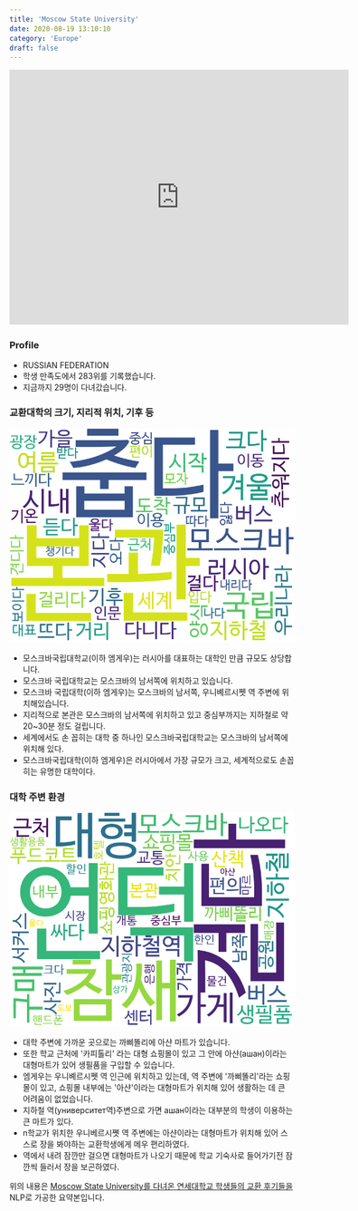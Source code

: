 ```yaml
---
title: 'Moscow State University'
date: 2020-08-19 13:10:10
category: 'Europe'
draft: false
---
```


<iframe
width="600"
height="450"
frameborder="0" style="border:0"
src="https://www.google.com/maps/embed/v1/place?key=AIzaSyC9e1AME-pVmWC4hBpFdu5S4dKzyepa3HQ&q=Moscow+State+University&center=55.70393489999999,37.5286696&zoom=14" allowfullscreen>
</iframe>

### Profile

* RUSSIAN FEDERATION
* 학생 만족도에서 283위를 기록했습니다.
* 지금까지 29명이 다녀갔습니다. 

### 교환대학의 크기, 지리적 위치, 기후 등

![gen_info-WordCloud](../univ_wordclouds_okt/gen_info/RU000002_gen_info_okt.png)

* 모스크바국립대학교(이하 엠게우)는 러시아를 대표하는 대학인 만큼 규모도 상당합니다.
* 모스크바 국립대학교는 모스크바의 남서쪽에 위치하고 있습니다.
* 모스크바 국립대학(이하 엠게우)는 모스크바의 남서쪽, 우니볘르시쩻 역 주변에 위치해있습니다.
* 지리적으로 본관은 모스크바의 남서쪽에 위치하고 있고 중심부까지는 지하철로 약 20~30분 정도 걸립니다.
* 세계에서도 손 꼽히는 대학 중 하나인 모스크바국립대학교는 모스크바의 남서쪽에 위치해 있다.
* 모스크바국립대학(이하 엠게우)은 러시아에서 가장 규모가 크고, 세계적으로도 손꼽히는 유명한 대학이다.


### 대학 주변 환경

![env_info-WordCloud](../univ_wordclouds_okt/env_info/RU000002_env_info_okt.png)

* 대학 주변에 가까운 곳으로는 까삐똘리에 아샨 마트가 있습니다.
* 또한 학교 근처에 '카피톨리' 라는 대형 쇼핑몰이 있고 그 안에 아샨(ашан)이라는 대형마트가 있어 생필품을 구입할 수 있습니다.
* 엠게우는 우니볘르시쩻 역 인근에 위치하고 있는데, 역 주변에 '까삐똘리'라는 쇼핑몰이 있고, 쇼핑몰 내부에는 '아샨'이라는 대형마트가 위치해 있어 생활하는 데 큰 어려움이 없었습니다.
* 지하철 역(университет역)주변으로 가면 ашан이라는 대부분의 학생이 이용하는 큰 마트가 있다.
* n학교가 위치한 우니베르시&#51891; 역 주변에는 아샨이라는 대형마트가 위치해 있어 스스로 장을 봐야하는 교환학생에게 메우 편리하였다.
* 역에서 내려 잠깐만 걸으면 대형마트가 나오기 때문에 학교 기숙사로 들어가기전 잠깐씩 들러서 장을 보곤하였다.


위의 내용은 [Moscow State University를 다녀온 연세대학교 학생들의 교환 후기들을](http://oia.yonsei.ac.kr/partner/expReport.asp?ucode=RU000002&bgbn=A) NLP로 가공한 요약본입니다. 
